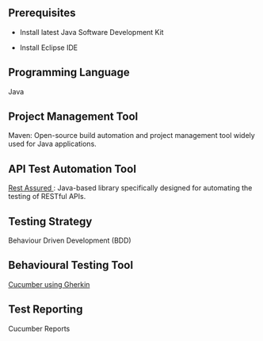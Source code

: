 <h2>Prerequisites</h2>

* Install latest Java Software Development Kit

* Install Eclipse IDE
<h2>Programming Language</h2>
Java

<h2>Project Management Tool</h2>
Maven: Open-source build automation and project management tool widely used for Java applications.

<h2>API Test Automation Tool</h2>
<a href="https://rest-assured.io/">Rest Assured </a>: Java-based library specifically designed for automating the testing of RESTful APIs.

<h2>Testing Strategy</h2>
Behaviour Driven Development (BDD)

<h2>Behavioural Testing Tool</h2>
<a href='https://cucumber.io/docs/bdd/'>Cucumber using Gherkin</a>

<h2>Test Reporting</h2>
Cucumber Reports
